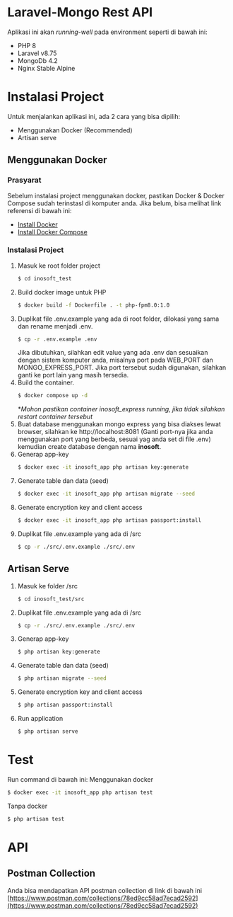 # Laravel-Mongo Rest API
Aplikasi ini akan *running-well* pada environment seperti di bawah ini:
- PHP 8
- Laravel v8.75
- MongoDb 4.2
- Nginx Stable Alpine

# Instalasi Project
Untuk menjalankan aplikasi ini, ada 2 cara yang bisa dipilih:

- Menggunakan Docker (Recommended)
- Artisan serve
## Menggunakan Docker
### Prasyarat
Sebelum instalasi project menggunakan docker, pastikan Docker & Docker Compose sudah terinstasl di komputer anda. Jika belum, bisa melihat link referensi di bawah ini:
- [Install Docker](https://www.digitalocean.com/community/tutorials/how-to-install-and-use-docker-on-ubuntu-20-04)
- [Install Docker Compose](https://www.digitalocean.com/community/tutorials/how-to-install-and-use-docker-on-ubuntu-20-04)

### Instalasi Project
1. Masuk ke root folder project
	```bash
	$ cd inosoft_test
	```
2. Build docker image untuk PHP
	```bash
	$ docker build -f Dockerfile . -t php-fpm8.0:1.0
	```
3. Duplikat file .env.example yang ada di root folder, dilokasi yang sama dan rename menjadi .env.
	```bash
	$ cp -r .env.example .env
	```
	Jika dibutuhkan, silahkan edit value yang ada .env dan sesuaikan dengan sistem komputer anda, misalnya port pada WEB_PORT dan MONGO_EXPRESS_PORT. Jika port tersebut sudah digunakan, silahkan ganti ke port lain yang masih tersedia.
4. Build the container.
	```bash
	$ docker compose up -d
	```
	**Mohon pastikan container inosoft_express running, jika tidak silahkan restart container tersebut*
5. Buat database menggunakan mongo express yang bisa diakses lewat browser, silahkan ke http://localhost:8081 (Ganti port-nya jika anda menggunakan port yang berbeda, sesuai yag anda set di file .env) kemudian create database dengan nama **inosoft**.
6. Generap app-key
	```bash 
	$ docker exec -it inosoft_app php artisan key:generate 
	```
7. Generate table dan data (seed)
	```bash
	$ docker exec -it inosoft_app php artisan migrate --seed
	```
8. Generate encryption key and client access
	```bash
	$ docker exec -it inosoft_app php artisan passport:install
	```
9. Duplikat file .env.example yang ada di /src
	```bash
	$ cp -r ./src/.env.example ./src/.env
	```
## Artisan Serve
1. Masuk ke folder /src
	```bash 
	$ cd inosoft_test/src
	```
2. Duplikat file .env.example yang ada di /src
	```bash
	$ cp -r ./src/.env.example ./src/.env
	```
3. Generap app-key
	```bash 
	$ php artisan key:generate 
	```
4. Generate table dan data (seed)
	```bash
	$ php artisan migrate --seed
	```
5. Generate encryption key and client access
	```bash
	$ php artisan passport:install
	```
6. Run application
	```bash
	$ php artisan serve
	```
# Test
Run command di bawah ini:
Menggunakan docker 
```bash
$ docker exec -it inosoft_app php artisan test
```
Tanpa docker
```bash
$ php artisan test
```

# API
## Postman Collection
Anda bisa mendapatkan API postman collection di link di bawah ini
[https://www.postman.com/collections/78ed9cc58ad7ecad2592](https://www.postman.com/collections/78ed9cc58ad7ecad2592)